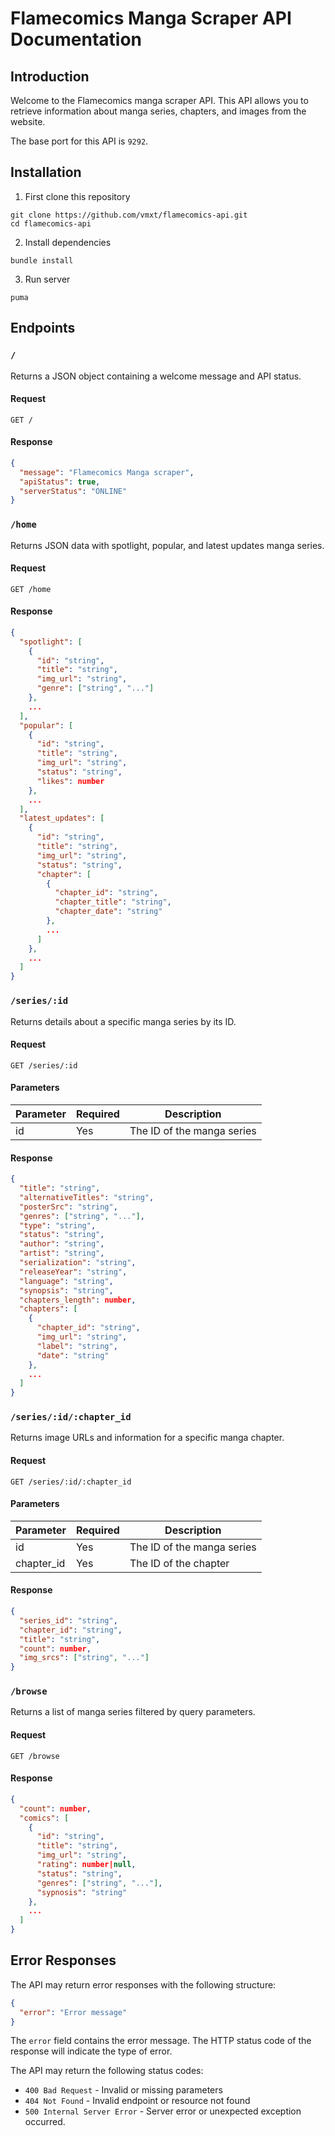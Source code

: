 # Flamecomics Manga Scraper API Documentation

## Introduction

Welcome to the Flamecomics manga scraper API. This API allows you to retrieve information about manga series, chapters, and images from the website.

The base port for this API is `9292`.

## Installation

1. First clone this repository

```
git clone https://github.com/vmxt/flamecomics-api.git
cd flamecomics-api
```

2. Install dependencies

```
bundle install
```

3. Run server

```
puma
```

## Endpoints

### `/`

Returns a JSON object containing a welcome message and API status.

#### Request

```http
GET /
```

#### Response

```json
{
  "message": "Flamecomics Manga scraper",
  "apiStatus": true,
  "serverStatus": "ONLINE"
}
```

### `/home`

Returns JSON data with spotlight, popular, and latest updates manga series.

#### Request 

```
GET /home
```

#### Response

```json
{
  "spotlight": [
    {
      "id": "string",
      "title": "string",
      "img_url": "string",
      "genre": ["string", "..."]
    },
    ...
  ],
  "popular": [
    {
      "id": "string",
      "title": "string",
      "img_url": "string",
      "status": "string",
      "likes": number
    },
    ...
  ],
  "latest_updates": [
    {
      "id": "string",
      "title": "string",
      "img_url": "string",
      "status": "string",
      "chapter": [
        {
          "chapter_id": "string",
          "chapter_title": "string",
          "chapter_date": "string"
        },
        ...
      ]
    },
    ...
  ]
}
```

### `/series/:id`

Returns details about a specific manga series by its ID.

#### Request

```http
GET /series/:id
```

#### Parameters

| Parameter | Required | Description                                                                                         |
| --------- | -------- | --------------------------------------------------------------------------------------------------- |
| id        | Yes      | The ID of the manga series                                                                          |


#### Response

```json
{
  "title": "string",
  "alternativeTitles": "string",
  "posterSrc": "string",
  "genres": ["string", "..."],
  "type": "string",
  "status": "string",
  "author": "string",
  "artist": "string",
  "serialization": "string",
  "releaseYear": "string",
  "language": "string",
  "synopsis": "string",
  "chapters_length": number,
  "chapters": [
    {
      "chapter_id": "string",
      "img_url": "string",
      "label": "string",
      "date": "string"
    },
    ...
  ]
}
```

### `/series/:id/:chapter_id`

Returns image URLs and information for a specific manga chapter.

#### Request

```http
GET /series/:id/:chapter_id
```

#### Parameters

| Parameter  | Required | Description                                        |
| ---------  | -------- | -------------------------------------------------- |
| id         | Yes      | The ID of the manga series                         |
| chapter_id | Yes      | The ID of the chapter                              |

#### Response

```json
{
  "series_id": "string",
  "chapter_id": "string",
  "title": "string",
  "count": number,
  "img_srcs": ["string", "..."]
}
```

### `/browse`

Returns a list of manga series filtered by query parameters.

#### Request

```http
GET /browse
```

#### Response

```json
{
  "count": number,
  "comics": [
    {
      "id": "string",
      "title": "string",
      "img_url": "string",
      "rating": number|null,
      "status": "string",
      "genres": ["string", "..."],
      "sypnosis": "string"
    },
    ...
  ]
}
```

## Error Responses

The API may return error responses with the following structure:

```json
{
  "error": "Error message"
}
```

The `error` field contains the error message. The HTTP status code of the response will indicate the type of error.

The API may return the following status codes:

- `400 Bad Request` - Invalid or missing parameters
- `404 Not Found` - Invalid endpoint or resource not found
- `500 Internal Server Error` - Server error or unexpected exception occurred.
